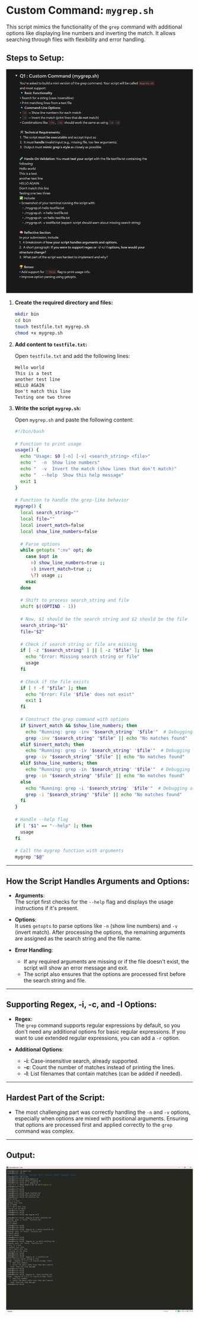 
# Custom Command: `mygrep.sh`

This script mimics the functionality of the `grep` command with additional options like displaying line numbers and inverting the match. It allows searching through files with flexibility and error handling.

## Steps to Setup:
![Architecture](./assets/issue-1.png)

1. **Create the required directory and files:**

   ```bash
   mkdir bin
   cd bin
   touch testfile.txt mygrep.sh
   chmod +x mygrep.sh
   ```

2. **Add content to `testfile.txt`:**

   Open `testfile.txt` and add the following lines:

   ```
   Hello world
   This is a test
   another test line
   HELLO AGAIN
   Don't match this line
   Testing one two three
   ```

3. **Write the script `mygrep.sh`:**

   Open `mygrep.sh` and paste the following content:

   ```bash
   #!/bin/bash

   # Function to print usage
   usage() {
     echo "Usage: $0 [-n] [-v] <search_string> <file>"
     echo "  -n  Show line numbers"
     echo "  -v  Invert the match (show lines that don't match)"
     echo "  --help  Show this help message"
     exit 1
   }

   # Function to handle the grep-like behavior
   mygrep() {
     local search_string=""
     local file=""
     local invert_match=false
     local show_line_numbers=false

     # Parse options
     while getopts ":nv" opt; do
       case $opt in
         n) show_line_numbers=true ;;
         v) invert_match=true ;;
         \?) usage ;;
       esac
     done

     # Shift to process search_string and file
     shift $((OPTIND - 1))

     # Now, $1 should be the search string and $2 should be the file
     search_string="$1"
     file="$2"

     # Check if search string or file are missing
     if [ -z "$search_string" ] || [ -z "$file" ]; then
       echo "Error: Missing search string or file"
       usage
     fi

     # Check if the file exists
     if [ ! -f "$file" ]; then
       echo "Error: File '$file' does not exist"
       exit 1
     fi

     # Construct the grep command with options
     if $invert_match && $show_line_numbers; then
       echo "Running: grep -inv '$search_string' '$file'"  # Debugging output
       grep -inv "$search_string" "$file" || echo "No matches found"
     elif $invert_match; then
       echo "Running: grep -iv '$search_string' '$file'"  # Debugging output
       grep -iv "$search_string" "$file" || echo "No matches found"
     elif $show_line_numbers; then
       echo "Running: grep -in '$search_string' '$file'"  # Debugging output
       grep -in "$search_string" "$file" || echo "No matches found"
     else
       echo "Running: grep -i '$search_string' '$file'"  # Debugging output
       grep -i "$search_string" "$file" || echo "No matches found"
     fi
   }

   # Handle --help flag
   if [ "$1" == "--help" ]; then
     usage
   fi

   # Call the mygrep function with arguments
   mygrep "$@"
   ```

---

## How the Script Handles Arguments and Options:

- **Arguments**:  
  The script first checks for the `--help` flag and displays the usage instructions if it's present.
  
- **Options**:  
  It uses `getopts` to parse options like `-n` (show line numbers) and `-v` (invert match). After processing the options, the remaining arguments are assigned as the search string and the file name.

- **Error Handling**:  
  - If any required arguments are missing or if the file doesn't exist, the script will show an error message and exit.  
  - The script also ensures that the options are processed first before the search string and file.

---

## Supporting Regex, -i, -c, and -l Options:

- **Regex**:  
  The `grep` command supports regular expressions by default, so you don't need any additional options for basic regular expressions. If you want to use extended regular expressions, you can add a `-r` option.

- **Additional Options**:
  - **-i**: Case-insensitive search, already supported.
  - **-c**: Count the number of matches instead of printing the lines.
  - **-l**: List filenames that contain matches (can be added if needed).

---

## Hardest Part of the Script:

- The most challenging part was correctly handling the `-n` and `-v` options, especially when options are mixed with positional arguments. Ensuring that options are processed first and applied correctly to the `grep` command was complex.

---

## Output:
![Architecture](./assets/Outpt--Task-1.png)
